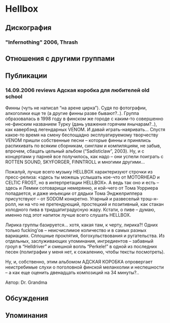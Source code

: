# Hellbox



## Дискография

### "Infernothing" 2006, Thrash




## Отношения с другими группами


## Публикации

### 14.09.2006 reviews Адская коробка для любителей old school

<P>Финны (чуть не написал “на арене цирка”). Судя по фотографии, алкоголики еще те (а другие финны разве бывают?..). Группа образовалась в 1998 году в финском же городе с каким-то совершенно не-финским названием Турку (дань уважения горячим янычарам?..), как кавербэнд легендарных VENOM. И давай играть-наяривать… Спустя какое-то время на смену беспощадно эксплуатируемому творчеству VENOM пришли собственные песни – которые финны и принялись распихивать по всяким сборникам, синглам и компиляциям, не забыв, впрочем, сбацать цельный альбом (“Sadisticlaw”, 2003). Ну, и с концертами у парней все получилось, как надо – они успели поиграть с ROTTEN SOUND, SKYFORGER, FINNTROLL и многими другими…</P>
<P>Пожалуй, лучше всего музыку HELLBOX характеризуют строчки из пресс-релиза: «здесь ты можешь услышать кое-что от MOTORHEAD и CELTIC FROST, но в интерпретации HELLBOX». А ведь так оно и есть – здесь и Лемми сотоварищи немерянно, и кой-чего от Тома Уорриера попадается, и даже инъекции от дядьки Тома Энджелриппера присутствуют – от SODOM конкретно. Угарный и развеселый трэш-н-ролл, ни на что не претендующий, простецкий и позитивный, как стакан холодного пива в тридцатиградусную жару. Кстати, о пиве – думаю, именно под этот напиток лучше всего слушать HELLBOX. </P>
<P>Лирика группы базируется… хотя, какая там, к черту, лирика?! Одних только fucking’ов – неисчислимое количество и в самых разных вариациях. Сплошные проклятия, богохульствования и ругательства. Из отдельных, заслуживающих упоминания, ингредиентов – забавный гроул в “Helldriver” и смешной вопль “Perkele!” в одной из последних песен (полиграфии у меня нет, к сожалению, чтобы тексты посмотреть). </P>
<P>Ну, и, собственно, этим альбомом АДСКАЯ КОРОБКА опровергает неистребимые слухи о поголовной финской меланхолии и неспешности – а как еще оценить двенадцать композиций на 34 минуты?..</P>
Автор: Dr. Grandma


## Обсуждения


## Упоминания

